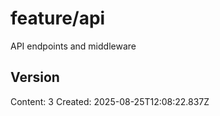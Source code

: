 # feature/api

API endpoints and middleware

## Version
Content: 3
Created: 2025-08-25T12:08:22.837Z
